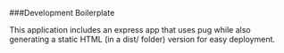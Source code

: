 ###Development Boilerplate

This application includes an express app that uses pug while also generating a static HTML (in a dist/ folder) version for easy deployment.